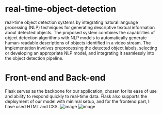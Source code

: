 # real-time-object-detection
real-time object detection systems by integrating natural language processing (NLP) techniques for generating descriptive textual information about detected objects. The proposed system combines the capabilities of object detection algorithms with NLP models to automatically generate human-readable descriptions of objects identified in a video stream. The implementation involves preprocessing the detected object labels, selecting or developing an appropriate NLP model, and integrating it seamlessly into the object detection pipeline.
# Front-end and Back-end
Flask serves as the backbone for our application, chosen for its ease of use and ability to respond quickly to real-time data. Flask also supports the deployment of our model with minimal setup, and for the frontend part, I have used HTML and CSS.
![image](https://github.com/saishankar912/real-time-object-detection/assets/154368009/58588a76-ed13-4291-822d-5ae290d610fa)
![image](https://github.com/saishankar912/real-time-object-detection/assets/154368009/bdbe62ce-36fb-4e74-8619-528cd3c3b5e7)
